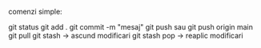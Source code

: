 comenzi simple:

git status
git add .
git commit -m "mesaj"
git push sau git push origin main
git pull
git stash -> ascund modificari
git stash pop -> reaplic modificari


